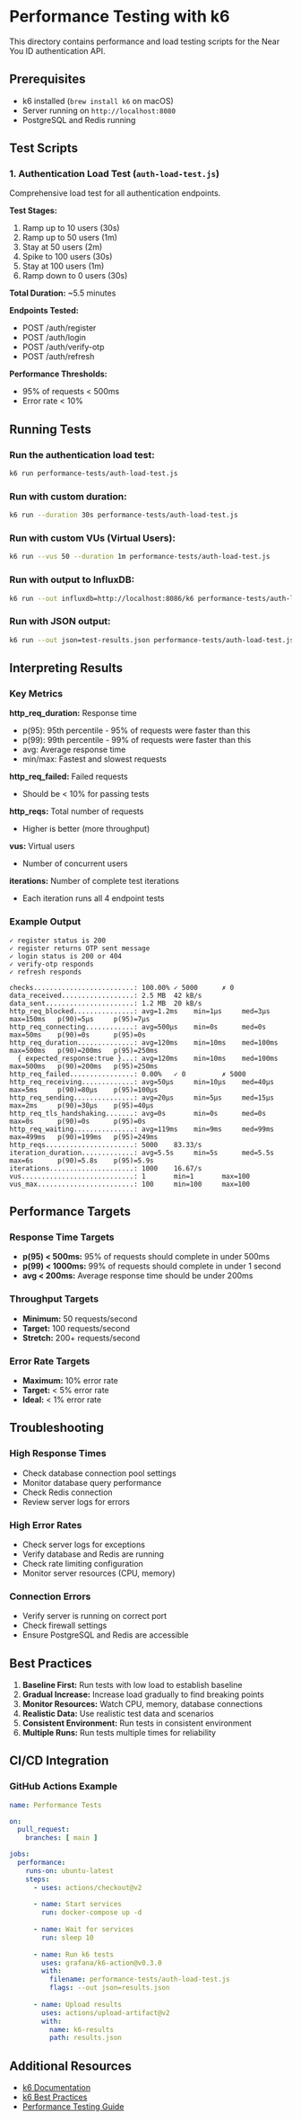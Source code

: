 # Performance Testing with k6

This directory contains performance and load testing scripts for the Near You ID authentication API.

## Prerequisites

- k6 installed (`brew install k6` on macOS)
- Server running on `http://localhost:8080`
- PostgreSQL and Redis running

## Test Scripts

### 1. Authentication Load Test (`auth-load-test.js`)

Comprehensive load test for all authentication endpoints.

**Test Stages:**
1. Ramp up to 10 users (30s)
2. Ramp up to 50 users (1m)
3. Stay at 50 users (2m)
4. Spike to 100 users (30s)
5. Stay at 100 users (1m)
6. Ramp down to 0 users (30s)

**Total Duration:** ~5.5 minutes

**Endpoints Tested:**
- POST /auth/register
- POST /auth/login
- POST /auth/verify-otp
- POST /auth/refresh

**Performance Thresholds:**
- 95% of requests < 500ms
- Error rate < 10%

## Running Tests

### Run the authentication load test:
```bash
k6 run performance-tests/auth-load-test.js
```

### Run with custom duration:
```bash
k6 run --duration 30s performance-tests/auth-load-test.js
```

### Run with custom VUs (Virtual Users):
```bash
k6 run --vus 50 --duration 1m performance-tests/auth-load-test.js
```

### Run with output to InfluxDB:
```bash
k6 run --out influxdb=http://localhost:8086/k6 performance-tests/auth-load-test.js
```

### Run with JSON output:
```bash
k6 run --out json=test-results.json performance-tests/auth-load-test.js
```

## Interpreting Results

### Key Metrics

**http_req_duration:** Response time
- p(95): 95th percentile - 95% of requests were faster than this
- p(99): 99th percentile - 99% of requests were faster than this
- avg: Average response time
- min/max: Fastest and slowest requests

**http_req_failed:** Failed requests
- Should be < 10% for passing tests

**http_reqs:** Total number of requests
- Higher is better (more throughput)

**vus:** Virtual users
- Number of concurrent users

**iterations:** Number of complete test iterations
- Each iteration runs all 4 endpoint tests

### Example Output

```
✓ register status is 200
✓ register returns OTP sent message
✓ login status is 200 or 404
✓ verify-otp responds
✓ refresh responds

checks.........................: 100.00% ✓ 5000      ✗ 0
data_received..................: 2.5 MB  42 kB/s
data_sent......................: 1.2 MB  20 kB/s
http_req_blocked...............: avg=1.2ms    min=1µs     med=3µs     max=150ms   p(90)=5µs     p(95)=7µs
http_req_connecting............: avg=500µs    min=0s      med=0s      max=50ms    p(90)=0s      p(95)=0s
http_req_duration..............: avg=120ms    min=10ms    med=100ms   max=500ms   p(90)=200ms   p(95)=250ms
  { expected_response:true }...: avg=120ms    min=10ms    med=100ms   max=500ms   p(90)=200ms   p(95)=250ms
http_req_failed................: 0.00%   ✓ 0         ✗ 5000
http_req_receiving.............: avg=50µs     min=10µs    med=40µs    max=5ms     p(90)=80µs    p(95)=100µs
http_req_sending...............: avg=20µs     min=5µs     med=15µs    max=2ms     p(90)=30µs    p(95)=40µs
http_req_tls_handshaking.......: avg=0s       min=0s      med=0s      max=0s      p(90)=0s      p(95)=0s
http_req_waiting...............: avg=119ms    min=9ms     med=99ms    max=499ms   p(90)=199ms   p(95)=249ms
http_reqs......................: 5000    83.33/s
iteration_duration.............: avg=5.5s     min=5s      med=5.5s    max=6s      p(90)=5.8s    p(95)=5.9s
iterations.....................: 1000    16.67/s
vus............................: 1       min=1       max=100
vus_max........................: 100     min=100     max=100
```

## Performance Targets

### Response Time Targets
- **p(95) < 500ms:** 95% of requests should complete in under 500ms
- **p(99) < 1000ms:** 99% of requests should complete in under 1 second
- **avg < 200ms:** Average response time should be under 200ms

### Throughput Targets
- **Minimum:** 50 requests/second
- **Target:** 100 requests/second
- **Stretch:** 200+ requests/second

### Error Rate Targets
- **Maximum:** 10% error rate
- **Target:** < 5% error rate
- **Ideal:** < 1% error rate

## Troubleshooting

### High Response Times
- Check database connection pool settings
- Monitor database query performance
- Check Redis connection
- Review server logs for errors

### High Error Rates
- Check server logs for exceptions
- Verify database and Redis are running
- Check rate limiting configuration
- Monitor server resources (CPU, memory)

### Connection Errors
- Verify server is running on correct port
- Check firewall settings
- Ensure PostgreSQL and Redis are accessible

## Best Practices

1. **Baseline First:** Run tests with low load to establish baseline
2. **Gradual Increase:** Increase load gradually to find breaking points
3. **Monitor Resources:** Watch CPU, memory, database connections
4. **Realistic Data:** Use realistic test data and scenarios
5. **Consistent Environment:** Run tests in consistent environment
6. **Multiple Runs:** Run tests multiple times for reliability

## CI/CD Integration

### GitHub Actions Example

```yaml
name: Performance Tests

on:
  pull_request:
    branches: [ main ]

jobs:
  performance:
    runs-on: ubuntu-latest
    steps:
      - uses: actions/checkout@v2
      
      - name: Start services
        run: docker-compose up -d
      
      - name: Wait for services
        run: sleep 10
      
      - name: Run k6 tests
        uses: grafana/k6-action@v0.3.0
        with:
          filename: performance-tests/auth-load-test.js
          flags: --out json=results.json
      
      - name: Upload results
        uses: actions/upload-artifact@v2
        with:
          name: k6-results
          path: results.json
```

## Additional Resources

- [k6 Documentation](https://k6.io/docs/)
- [k6 Best Practices](https://k6.io/docs/testing-guides/test-types/)
- [Performance Testing Guide](https://k6.io/docs/testing-guides/)

